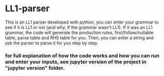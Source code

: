 # LL1-parser
This is an LL1 parser developed with python, you can enter your grammar to see if it is LL1 or not (and why, if the grammar wasn't LL1).
If it was an LL1 grammar, the code will generate the production rules, first/follow/nullable table, parse table and RHS table for you. Then,
you can enter a string and ask the parser to parse it for you step by step.

### for full explanation of how the code works and how you can run and enter your inputs, see jupyter version of the project in "jupyter version" folder.
